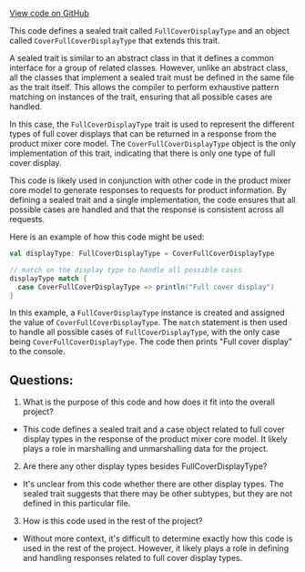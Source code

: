 [View code on GitHub](https://github.com/misbahsy/the-algorithm/product-mixer/core/src/main/scala/com/twitter/product_mixer/core/model/marshalling/response/urt/cover/FullCoverDisplayType.scala)

This code defines a sealed trait called `FullCoverDisplayType` and an object called `CoverFullCoverDisplayType` that extends this trait. 

A sealed trait is similar to an abstract class in that it defines a common interface for a group of related classes. However, unlike an abstract class, all the classes that implement a sealed trait must be defined in the same file as the trait itself. This allows the compiler to perform exhaustive pattern matching on instances of the trait, ensuring that all possible cases are handled.

In this case, the `FullCoverDisplayType` trait is used to represent the different types of full cover displays that can be returned in a response from the product mixer core model. The `CoverFullCoverDisplayType` object is the only implementation of this trait, indicating that there is only one type of full cover display.

This code is likely used in conjunction with other code in the product mixer core model to generate responses to requests for product information. By defining a sealed trait and a single implementation, the code ensures that all possible cases are handled and that the response is consistent across all requests. 

Here is an example of how this code might be used:

```scala
val displayType: FullCoverDisplayType = CoverFullCoverDisplayType

// match on the display type to handle all possible cases
displayType match {
  case CoverFullCoverDisplayType => println("Full cover display")
}
``` 

In this example, a `FullCoverDisplayType` instance is created and assigned the value of `CoverFullCoverDisplayType`. The `match` statement is then used to handle all possible cases of `FullCoverDisplayType`, with the only case being `CoverFullCoverDisplayType`. The code then prints "Full cover display" to the console.
## Questions: 
 1. What is the purpose of this code and how does it fit into the overall project?
- This code defines a sealed trait and a case object related to full cover display types in the response of the product mixer core model. It likely plays a role in marshalling and unmarshalling data for the project.

2. Are there any other display types besides FullCoverDisplayType?
- It's unclear from this code whether there are other display types. The sealed trait suggests that there may be other subtypes, but they are not defined in this particular file.

3. How is this code used in the rest of the project?
- Without more context, it's difficult to determine exactly how this code is used in the rest of the project. However, it likely plays a role in defining and handling responses related to full cover display types.
